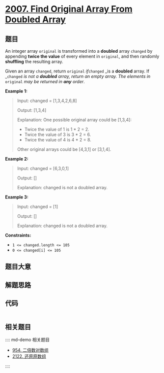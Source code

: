 # [2007. Find Original Array From Doubled Array](https://leetcode.com/problems/find-original-array-from-doubled-array)

## 题目

An integer array `original` is transformed into a **doubled** array `changed`
by appending **twice the value** of every element in `original`, and then
randomly **shuffling** the resulting array.

Given an array `changed`, return `original` _if_`changed` _is a **doubled**
array. If _`changed` _is not a **doubled** array, return an empty array. The
elements in_ `original` _may be returned in **any** order_.



**Example 1:**

> Input: changed = [1,3,4,2,6,8]
> 
> Output: [1,3,4]
> 
> Explanation: One possible original array could be [1,3,4]:
> - Twice the value of 1 is 1 * 2 = 2.
> - Twice the value of 3 is 3 * 2 = 6.
> - Twice the value of 4 is 4 * 2 = 8.
> 
> Other original arrays could be [4,3,1] or [3,1,4].

**Example 2:**

> Input: changed = [6,3,0,1]
> 
> Output: []
> 
> Explanation: changed is not a doubled array.

**Example 3:**

> Input: changed = [1]
> 
> Output: []
> 
> Explanation: changed is not a doubled array.

**Constraints:**

  * `1 <= changed.length <= 105`
  * `0 <= changed[i] <= 105`


## 题目大意

## 解题思路

## 代码

```javascript

```

## 相关题目

:::: md-demo 相关题目
- [954. 二倍数对数组](https://leetcode.com/problems/array-of-doubled-pairs)
- [2122. 还原原数组](https://leetcode.com/problems/recover-the-original-array)

::::

